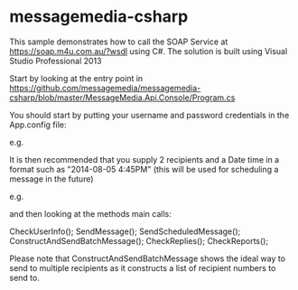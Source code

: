 messagemedia-csharp
===================
This sample demonstrates how to call the SOAP Service at https://soap.m4u.com.au/?wsdl using C#.
The solution is built using Visual Studio Professional 2013

Start by looking at the entry point in  https://github.com/messagemedia/messagemedia-csharp/blob/master/MessageMedia.Api.Console/Program.cs

You should start by putting your username and password credentials in the App.config file:

e.g.
	<add key="Username" value="USERNAME" />
	<add key="Password" value="PASSWORD" />
	
It is then recommended that you supply 2 recipients and a Date time in a format such as "2014-08-05 4:45PM" (this will be used for scheduling a message in the future)

e.g.
    <add key="recipient1" value="RECIPIENT 1" />
    <add key="recipient2" value="RECIPIENT 2" />
    <add key="ScheduledDateTime" value="2014-08-07 5:02PM" />
 
and then looking at the methods main calls:
            
CheckUserInfo();
SendMessage();
SendScheduledMessage();
ConstructAndSendBatchMessage();
CheckReplies(); 
CheckReports();

Please note that ConstructAndSendBatchMessage shows the ideal way to send to multiple recipients as it constructs a list of recipient numbers to send to.